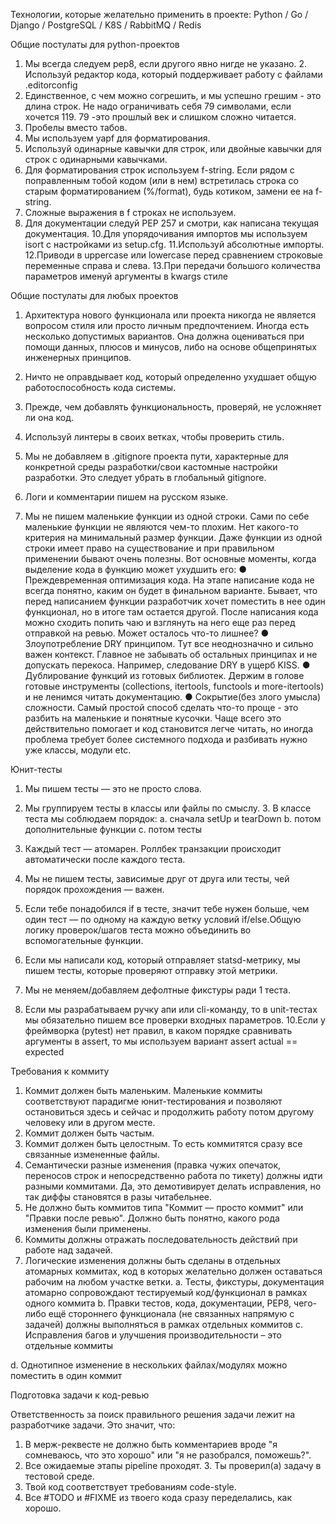 Технологии, которые желательно применить в проекте:
Python / Go / Django / PostgreSQL / K8S / RabbitMQ / Redis


Общие постулаты для python-проектов

1.  Мы всегда следуем pep8, если другого явно нигде не указано. 2.  Используй редактор кода, который поддерживает работу с файлами
.editorconfig
3.  Единственное, с чем можно согрешить, и мы успешно грешим - это длина строк. Не надо ограничивать себя 79 символами, если хочется 119. 79 -это прошлый век и слишком сложно читается.
4.  Пробелы вместо табов.
5.  Мы используем yapf для форматирования.
6.  Используй одинарные кавычки для строк, или двойные кавычки для строк с одинарными кавычками.
7.  Для форматирования строк используем f-string. Если рядом с поправленным тобой кодом (или в нем) встретилась строка со старым форматированием (%/format), будь котиком, замени ее на f-string.
8.  Сложные выражения в f строках не используем.
9.  Для документации следуй PEP 257 и смотри, как написана текущая документация.
10.Для упорядочивания импортов мы используем isort с настройками из setup.cfg.
11.Используй абсолютные импорты.
12.Приводи в uppercase или lowercase перед сравнением строковые переменные справа и слева.
13.При передачи большого количества параметров именуй аргументы в kwargs стиле




Общие постулаты для любых проектов


1.  Архитектура нового функционала или проекта никогда не является вопросом стиля или просто личным предпочтением. Иногда есть несколько допустимых вариантов. Она должна оцениваться при помощи данных, плюсов и минусов, либо на основе общепринятых инженерных принципов.
2.  Ничто не оправдывает код, который определенно ухудшает общую работоспособность кода системы.
3.  Прежде, чем добавлять функциональность, проверяй, не усложняет ли она код.
4.  Используй линтеры в своих ветках, чтобы проверить стиль.

5.  Мы не добавляем в .gitignore проекта пути, характерные для конкретной среды разработки/свои кастомные настройки разработки. Это следует убрать в глобальный gitignore.
6.  Логи и комментарии пишем на русском языке.
7.  Мы не пишем маленькие функции из одной строки. Сами по себе маленькие функции не являются чем-то плохим. Нет какого-то критерия на минимальный размер функции. Даже функции из одной строки имеет право на существование и при правильном применении бывают очень полезны. Вот основные моменты, когда выделение кода в функцию может ухудшить его:
●   Преждевременная оптимизация кода. На этапе написание кода не всегда понятно, каким он будет в финальном варианте. Бывает, что перед написанием функции разработчик хочет поместить в нее один функционал, но в итоге там остается другой. После написания кода можно сходить попить чаю и взглянуть на него еще раз перед отправкой на ревью. Может осталось что-то лишнее?
●   Злоупотребление DRY принципом. Тут все неоднозначно и сильно важен контекст. Главное не забывать об остальных принципах и не допускать перекоса. Например, следование DRY в ущерб KISS.
●   Дублирование функций из готовых библиотек. Держим в голове готовые инструменты (collections, itertools, functools и more-itertools) и не ленимся читать документацию.
●   Сокрытие(без злого умысла) сложности. Самый простой способ сделать что-то проще - это разбить на маленькие и понятные кусочки. Чаще всего это действительно помогает и код становится легче читать, но иногда проблема требует более системного подхода и разбивать нужно уже классы, модули etc.




Юнит-тесты


1.  Мы пишем тесты — это не просто слова.
2.  Мы группируем тесты в классы или файлы по смыслу. 3.  В классе теста мы соблюдаем порядок:
a.  сначала setUp и tearDown
b.  потом дополнительные функции c.  потом тесты
4.  Каждый тест — атомарен. Роллбек транзакции происходит автоматически после каждого теста.
5.  Мы не пишем тесты, зависимые друг от друга или тесты, чей порядок прохождения — важен.

6.  Если тебе понадобился if в тесте, значит тебе нужен больше, чем один тест — по одному на каждую ветку условий if/else.Общую логику проверок/шагов теста можно объединить во вспомогательные функции.
7.  Если мы написали код, который отправляет statsd-метрику, мы пишем тесты, которые проверяют отправку этой метрики.
8.  Мы не меняем/добавляем дефолтные фикстуры ради 1 теста.
9.  Если мы разрабатываем ручку апи или cli-команду, то в unit-тестах мы обязательно пишем все проверки входных параметров.
10.Если у фреймворка (pytest) нет правил, в каком порядке сравнивать аргументы в assert, то мы используем вариант
assert actual == expected




Требования к коммиту

1.  Коммит должен быть маленьким.
Маленькие коммиты соответствуют парадигме юнит-тестирования и позволяют остановиться здесь и сейчас и продолжить работу потом другому человеку или в другом месте.
2.  Коммит должен быть частым.
3.  Коммит должен быть целостным.
То есть коммитятся сразу все связанные измененные файлы.
4.  Семантически разные изменения (правка чужих опечаток, переносов строк и непосредственно работа по тикету) должны идти разными коммитами.
Да, это демотивирует делать исправления, но так диффы становятся в разы читабельнее.
5.  Не должно быть коммитов типа "Коммит — просто коммит" или "Правки после ревью". Должно быть понятно, какого рода изменения были применены.
6.  Коммиты должны отражать последовательность действий при работе над задачей.
7.  Логические изменения должны быть сделаны в отдельных атомарных коммитах, код в которых желательно должен оставаться рабочим на любом участке ветки.
a.  Тесты, фикстуры, документация атомарно сопровождают тестируемый код/функционал в рамках одного коммита
b.  Правки тестов, кода, документации, PEP8, чего-либо ещё стороннего функционала (не связанных напрямую с задачей) должны выполняться в рамках отдельных коммитов
c.  Исправления багов и улучшения производительности – это отдельные коммиты

d.  Однотипное изменение в нескольких файлах/модулях можно поместить в один коммит


Подготовка задачи к код-ревью


Ответственность за поиск правильного решения задачи лежит на разработчике задачи. Это значит, что:

1.  В мерж-реквесте не должно быть комментариев вроде "я сомневаюсь, что это хорошо" или "я не разобрался, поможешь?".
2.  Все ожидаемые этапы pipeline проходят. 3.  Ты проверил(а) задачу в тестовой среде.
4.  Твой код соответствует требованиям code-style.
5.  Все #TODO и #FIXME из твоего кода сразу переделались, как хорошо.
